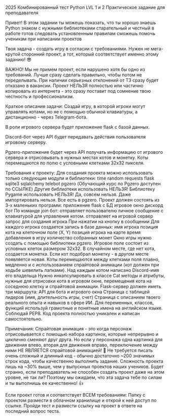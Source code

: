 2025 Комбинированный тест Python LVL 1 и 2
Практическое задание для преподавателя

Привет! В этом задании ты можешь показать, что ты
хорошо знаешь Python
знаком с нужными библиотеками
старательный и честный в работе
готов следовать установленным правилам
сможешь помочь ученикам при написании проектов

Твоя задача - создать игру в согласии с требованиями. Нужен не мега-крутой сторонний проект, а тот, который соответствует именно этому заданию! 😎

ВАЖНО!
Мы не примем проект, если нарушено хотя бы одно из требований. Лучше сразу сделать правильно, чтобы потом не переделывать.
При наличии серьезных отклонений от ТЗ сразу будет отказано в вакансии.
Проект НЕЛЬЗЯ полностью или частично копировать из интернета - это сразу поставит под сомнение твою честность и профессионализм.

Краткое описание задачи:
Создай игру, в которой игроки могут управлять котами, но не с помощью обычной клавиатуры, а дистанционно - через Telegram-бота.


В роли игрового сервера будет приложение flask с базой данных.


Discord-бот через API будет передавать действия пользователя игровому серверу.


Pgzero-приложение будет через API получать информацию от игрового сервера и отрисовывать в нужных местах котов и монетку. Коты перемещаются по полю с условными клетками 32х32 пикселя.

Требования к проекту:
Для создания проекта можно использовать только следующие модули и библиотеки:
time
random
requests
flask
sqlite3
sqlalchemy
telebot
pgzero (Обучающий курс по Pgzero доступен по ССЫЛКЕ)
Другие библиотеки использовать НЕЛЬЗЯ! 
Библиотеку Pygame использовать НЕЛЬЗЯ! Да, совсем нельзя. Даже импортировать нельзя. Все есть в pgzero.
Проект должен состоять из 3-х маленьких программ: 
приложение flask с БД
игровое окно
дискорд бот
По команде join бот: 
отправляет пользователю личное сообщение с клавиатурой для управления котом. 
отправляет на игровой сервер запрос для создания игрока
При нажатии на кнопку в сообщении
Для каждого игрока создается запись в базе данных: 
имя игрока
позиция кота на клеточном поле (X, Y)
позиция игрока на карте
время добавления в игру
количество собранных монет
Окно игры нужно создать с помощью библиотеки pgzero. Игровое поле состоит из условных клеток размером 32х32. В случайном месте, где нет кота, создается монетка. Если кот подобрал монетку - в другом месте появляется новая.
Коты перемещаются между клетками поля плавно, медленно и с использованием спрайтовой анимации (кот должен при ходьбе шевелить лапками). Над каждым котом написано Discord-имя его владельца
Нужно инкапсулировать в классе Cat методы и атрибуты, нужные для отрисовки кота в игровом окне, перемещения кота на соседнюю клетку  и спрайтовой анимации.
Flask-сервер должен иметь три маршрута:
API для бота и игрового окна
Страница с таблицей лидеров (имя, длительность игры, счет)
Страница с описанием твоего реального опыта и навыков в сфере ИИ.
 Для переменных, классов, функций используй грамотные и понятные имена на английском языке. Соблюдай PEP8.
Код проекта полностью уникален и написан самостоятельно.



Примечания:
Спрайтовая анимация - это когда персонаж отрисовывается с помощью набора картинок, которые непрерывно и циклично сменяют друг друга. Но если у персонажа одна картинка для движения влево, вторая для движения вправо, переключение между ними НЕ ЯВЛЯЕТСЯ спрайтовой анимацией! 🧐
Не требуется писать очень сложный и длинный код - обычно достаточно ~200 значимых строк кода, чтобы качественно выполнить задание. 
Сложность проекта лишь на ~30% выше, чем у выпускных проектов наших учеников. Будет странно, если преподаватель не способен создать проект даже на этом уровне, не так ли? Поэтому мы ожидаем, что эта задача тебе по силам и ты выполнишь ее качественно! 👍

Если проект готов и соответствует ВСЕМ требованиям:
Папку с проектом размести в облачном хранилище и открой к ней доступ по  ссылке.
Пройди тест и размести ссылку на проект в ответе на последний вопрос теста.